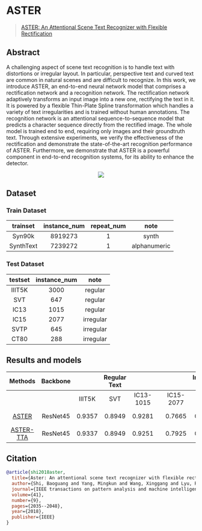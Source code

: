 # ASTER

> [ASTER: An Attentional Scene Text Recognizer with Flexible Rectification](https://ieeexplore.ieee.org/abstract/document/8395027/)

<!-- [ALGORITHM] -->

## Abstract

A challenging aspect of scene text recognition is to handle text with distortions or irregular layout. In particular, perspective text and curved text are common in natural scenes and are difficult to recognize. In this work, we introduce ASTER, an end-to-end neural network model that comprises a rectification network and a recognition network. The rectification network adaptively transforms an input image into a new one, rectifying the text in it. It is powered by a flexible Thin-Plate Spline transformation which handles a variety of text irregularities and is trained without human annotations. The recognition network is an attentional sequence-to-sequence model that predicts a character sequence directly from the rectified image. The whole model is trained end to end, requiring only images and their groundtruth text. Through extensive experiments, we verify the effectiveness of the rectification and demonstrate the state-of-the-art recognition performance of ASTER. Furthermore, we demonstrate that ASTER is a powerful component in end-to-end recognition systems, for its ability to enhance the detector.

<div align=center>
<img src="https://user-images.githubusercontent.com/65173622/207841597-fcd596cf-20eb-42db-9108-21e586dd9109.png"/>
</div>

## Dataset

### Train Dataset

| trainset  | instance_num | repeat_num |     note     |
| :-------: | :----------: | :--------: | :----------: |
|  Syn90k   |   8919273    |     1      |    synth     |
| SynthText |   7239272    |     1      | alphanumeric |

### Test Dataset

| testset | instance_num |   note    |
| :-----: | :----------: | :-------: |
| IIIT5K  |     3000     |  regular  |
|   SVT   |     647      |  regular  |
|  IC13   |     1015     |  regular  |
|  IC15   |     2077     | irregular |
|  SVTP   |     645      | irregular |
|  CT80   |     288      | irregular |

## Results and models

|                            Methods                            | Backbone |        | Regular Text |           |     |           | Irregular Text |        |                            download                            | Batch Size |
| :-----------------------------------------------------------: | :------: | :----: | :----------: | :-------: | :-: | :-------: | :------------: | :----: | :------------------------------------------------------------: | :--------: |
|                                                               |          | IIIT5K |     SVT      | IC13-1015 |     | IC15-2077 |      SVTP      |  CT80  |                                                                |            |
| [ASTER](/configs/textrecog/aster/aster_resnet45_6e_st_mj.py)  | ResNet45 | 0.9357 |    0.8949    |  0.9281   |     |  0.7665   |     0.8062     | 0.8507 | [model](https://download.openmmlab.com/mmocr/textrecog/aster/aster_resnet45_6e_st_mj/aster_resnet45_6e_st_mj-cc56eca4.pth) \| [log](https://download.openmmlab.com/mmocr/textrecog/aster/aster_resnet45_6e_st_mj/20221214_232605.log) |            |
| [ASTER-TTA](/configs/textrecog/aster/aster_resnet45_6e_st_mj.py) | ResNet45 | 0.9337 |    0.8949    |  0.9251   |     |  0.7925   |     0.8109     | 0.8507 |                                                                |  1xb1024   |

## Citation

```bibtex
@article{shi2018aster,
  title={Aster: An attentional scene text recognizer with flexible rectification},
  author={Shi, Baoguang and Yang, Mingkun and Wang, Xinggang and Lyu, Pengyuan and Yao, Cong and Bai, Xiang},
  journal={IEEE transactions on pattern analysis and machine intelligence},
  volume={41},
  number={9},
  pages={2035--2048},
  year={2018},
  publisher={IEEE}
}
```
